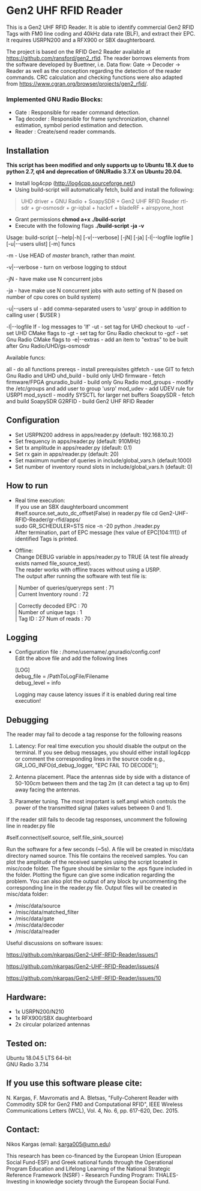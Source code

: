 # Gen2 UHF RFID Reader
This is a Gen2 UHF RFID Reader. It is able to identify commercial Gen2 RFID Tags with FM0 line coding and 40kHz data rate (BLF), and extract their EPC. It requires USRPN200 and a RFX900 or SBX daughterboard.  

The project is based on the RFID Gen2 Reader available at https://github.com/ransford/gen2_rfid. The reader borrows elements from the software developed by Buettner, i.e. Data flow: Gate -> Decoder -> Reader as well as the conception regarding the detection of the reader commands. CRC calculation and checking functions were also adapted from https://www.cgran.org/browser/projects/gen2_rfid/.

### Implemented GNU Radio Blocks:

- Gate : Responsible for reader command detection.  
- Tag decoder : Responsible for frame synchronization, channel estimation, symbol period estimation and detection.  
- Reader : Create/send reader commands.

## Installation

**This script has been modified and only supports up to Ubuntu 18.X due to python 2.7, qt4 and deprecation of GNURadio 3.7.X on Ubuntu 20.04.**

- Install log4cpp (http://log4cpp.sourceforge.net/)
- Using build-script will automatically fetch, build and install the following:
> UHD driver + GNU Radio + SoapySDR + Gen2 UHF RFID Reader
> rtl-sdr + gr-osmosdr + gr-iqbal + hackrf + bladeRF + airspyone_host

- Grant permissions **chmod a+x ./build-script**
- Execute with the following flags **./build-script -ja -v**

Usage: build-script [--help|-h] [-v|--verbose] [-jN] [-ja] 
                      [-l|--logfile logfile ] [-u|--users ulist] [-m] funcs

-m             - Use HEAD of *master* branch, rather than *maint*.

-v|--verbose   - turn on verbose logging to stdout

-jN            - have make use N concurrent jobs

-ja            - have make use N concurrent jobs with auto setting of N
                 (based on number of cpu cores on build system)
                 

-u|--users ul  - add comma-separated users to 'usrp' group in addition
                 to calling user ( $USER )

-l|--logfile lf - log messages to 'lf'
-ut <tag>       - set tag for UHD checkout to <tag>
-ucf <ucflags>  - set UHD CMake flags to <ucflags>
-gt <tag>       - set tag for Gnu Radio checkout to <tag>
-gcf <gcflags>  - set Gnu Radio CMake flags to <gcflags>
-e|--extras     - add an item to "extras" to be built after Gnu Radio/UHD/gs-osmosdr

Available funcs:

all             - do all functions
prereqs         - install prerequisites
gitfetch        - use GIT to fetch Gnu Radio and UHD
uhd_build       - build only UHD
firmware        - fetch firmware/FPGA
gnuradio_build  - build only Gnu Radio
mod_groups      - modify the /etc/groups and add user to group 'usrp'
mod_udev        - add UDEV rule for USRP1
mod_sysctl      - modify SYSCTL for larger net buffers
SoapySDR        - fetch and build SoapySDR
G2RFID          - build Gen2 UHF RFID Reader

## Configuration

- Set USRPN200 address in apps/reader.py (default: 192.168.10.2)
- Set frequency in apps/reader.py (default: 910MHz)
- Set tx amplitude in apps/reader.py (default: 0.1)
- Set rx gain in apps/reader.py (default: 20)
- Set maximum number of queries in include/global_vars.h (default:1000)
- Set number of inventory round slots in include/global_vars.h (default: 0)

## How to run

- Real time execution:  
If you use an SBX daughterboard uncomment  #self.source.set_auto_dc_offset(False) in reader.py file
cd Gen2-UHF-RFID-Reader/gr-rfid/apps/    
sudo GR_SCHEDULER=STS nice -n -20 python ./reader.py     
After termination, part of EPC message (hex value of EPC[104:111]) of identified Tags is printed.  

- Offline:  
    Change DEBUG variable in apps/reader.py to TRUE (A test file already exists named file_source_test).  
    The reader works with offline traces without using a USRP.  
    The output after running the software with test file is:  
    
    | Number of queries/queryreps sent : 71  
    | Current Inventory round : 72  

    | Correctly decoded EPC : 70  
    | Number of unique tags : 1  
    | Tag ID : 27  Num of reads : 70  
 
## Logging

- Configuration file : /home/username/.gnuradio/config.conf  
    Edit the above file and add the following lines  

    [LOG]  
    debug_file = /PathToLogFile/Filename  
    debug_level = info  
    
    Logging may cause latency issues if it is enabled during real time execution!

## Debugging  

The reader may fail to decode a tag response for the following reasons

1) Latency: For real time execution you should disable the output on the terminal. If you see debug messages, you should either install log4cpp or comment the corresponding lines in the source code e.g., GR_LOG_INFO(d_debug_logger, "EPC FAIL TO DECODE");

2) Antenna placement. Place the antennas side by side with a distance of 50-100cm between them and the tag 2m (it can detect a tag up to 6m) away facing the antennas.

3) Parameter tuning. The most important is self.ampl which controls the power of the transmitted signal (takes values between 0 and 1).

If the reader still fails to decode tag responses, uncomment the following line in reader.py file

 #self.connect(self.source, self.file_sink_source)

Run the software for a few seconds (~5s). A file will be created in misc/data directory named source. This file contains the received samples. You can plot the amplitude of the received samples using the script located in misc/code folder. The figure should be similar to the .eps figure included in the folder. Plotting the figure can give some indication regarding the problem. You can also plot the output of any block by uncommenting the corresponding line in the reader.py file. Output files will be created in misc/data folder:

- /misc/data/source  
- /misc/data/matched_filter  
- /misc/data/gate 
- /misc/data/decoder  
- /misc/data/reader

Useful discussions on software issues:

https://github.com/nkargas/Gen2-UHF-RFID-Reader/issues/1

https://github.com/nkargas/Gen2-UHF-RFID-Reader/issues/4

https://github.com/nkargas/Gen2-UHF-RFID-Reader/issues/10

    
## Hardware:

  - 1x USRPN200/N210  
  - 1x RFX900/SBX daughterboard  
  - 2x circular polarized antennas  

## Tested on:
  Ubuntu 18.04.5 LTS 64-bit  
  GNU Radio 3.7.14
  
## If you use this software please cite:
N. Kargas, F. Mavromatis and A. Bletsas, "Fully-Coherent Reader with Commodity SDR for Gen2 FM0 and Computational RFID", IEEE Wireless Communications Letters (WCL), Vol. 4, No. 6, pp. 617-620, Dec. 2015. 

## Contact:
  Nikos Kargas (email: karga005@umn.edu)  

This research has been co-financed by the European Union (European Social Fund-ESF) and Greek national funds through the Operational Program Education and Lifelong Learning of the National Strategic Reference Framework (NSRF) - Research Funding Program: THALES-Investing in knowledge society through the European Social Fund.
